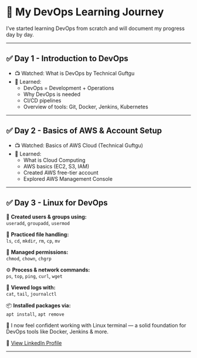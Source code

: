 # 🚀 My DevOps Learning Journey

I’ve started learning DevOps from scratch and will document my progress day by day.

---

## ✅ Day 1 - Introduction to DevOps
- 📺 Watched: What is DevOps by Technical Guftgu
- 🧠 Learned:
  - DevOps = Development + Operations
  - Why DevOps is needed
  - CI/CD pipelines
  - Overview of tools: Git, Docker, Jenkins, Kubernetes

---

## ✅ Day 2 - Basics of AWS & Account Setup
- 📺 Watched: Basics of AWS Cloud (Technical Guftgu)
- 🧠 Learned:
  - What is Cloud Computing
  - AWS basics (EC2, S3, IAM)
  - Created AWS free-tier account
  - Explored AWS Management Console

---

## ✅ Day 3 - Linux for DevOps

👥 **Created users & groups using:**  
`useradd`, `groupadd`, `usermod`

📁 **Practiced file handling:**  
`ls`, `cd`, `mkdir`, `rm`, `cp`, `mv`

🔐 **Managed permissions:**  
`chmod`, `chown`, `chgrp`

⚙️ **Process & network commands:**  
`ps`, `top`, `ping`, `curl`, `wget`

📄 **Viewed logs with:**  
`cat`, `tail`, `journalctl`

📦 **Installed packages via:**  
`apt install`, `apt remove`

🧠 I now feel confident working with Linux terminal — a solid foundation for DevOps tools like Docker, Jenkins & more.

🔗 [View LinkedIn Profile](https://www.linkedin.com/in/momin-shoaib-02730829a)

---


